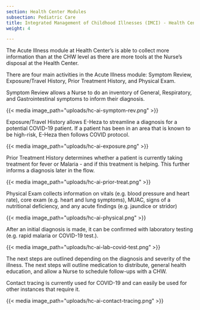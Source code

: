 ```yaml
---
section: Health Center Modules
subsection: Pediatric Care
title: Integrated Management of Childhood Illnesses (IMCI) - Health Center Workflow
weight: 4

---
```

The Acute Illness module at Health Center’s is able to collect more information than at the CHW level as there are more tools at the Nurse’s disposal at the Health Center.

There are four main activities in the Acute Illness module: Symptom Review, Exposure/Travel History, Prior Treatment History, and Physical Exam.

Symptom Review allows a Nurse to do an inventory of General, Respiratory, and Gastrointestinal symptoms to inform their diagnosis.

{{< media image_path="uploads/hc-ai-symptom-rev.png" >}}

Exposure/Travel History allows E-Heza to streamline a diagnosis for a potential COVID-19 patient. If a patient has been in an area that is known to be high-risk, E-Heza then follows COVID protocol.

{{< media image_path="uploads/hc-ai-exposure.png" >}}

Prior Treatment History determines whether a patient is currently taking treatment for fever or Malaria - and if this treatment is helping. This further informs a diagnosis later in the flow.

{{< media image_path="uploads/hc-ai-prior-treat.png" >}}

Physical Exam collects information on vitals (e.g. blood pressure and heart rate), core exam (e.g. heart and lung symptoms), MUAC, signs of a nutritional deficiency, and any acute findings (e.g. jaundice or stridor)

{{< media image_path="uploads/hc-ai-physical.png" >}}

After an initial diagnosis is made, it can be confirmed with laboratory testing (e.g. rapid malaria or COVID-19 test.).

{{< media image_path="uploads/hc-ai-lab-covid-test.png" >}}

The next steps are outlined depending on the diagnosis and severity of the illness. The next steps will outline medication to distribute, general health education, and allow a Nurse to schedule follow-ups with a CHW.

Contact tracing is currently used for COVID-19 and can easily be used for other instances that require it.

{{< media image_path="uploads/hc-ai-contact-tracing.png" >}} 